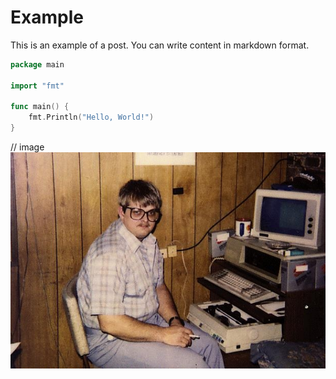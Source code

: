 # Example

This is an example of a post. You can write content in markdown format.

```go
package main

import "fmt"

func main() {
    fmt.Println("Hello, World!")
}
```

// image 
![image](/public/assets/nerd-meme.jpeg)